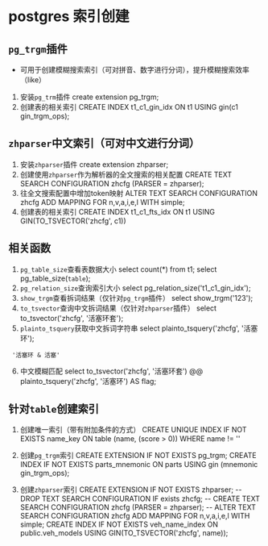 # postgres 索引创建


## `pg_trgm`插件
- 可用于创建模糊搜索索引（可对拼音、数字进行分词），提升模糊搜索效率（like）

1. 安装`pg_trm`插件
create extension pg_trgm;
2. 创建表的相关索引
CREATE INDEX t1_c1_gin_idx ON t1 USING gin(c1 gin_trgm_ops);


## `zhparser`中文索引（可对中文进行分词）
1. 安装`zhparser`插件
create extension zhparser;
2. 创建使用`zhparser`作为解析器的全文搜索的相关配置
CREATE TEXT SEARCH CONFIGURATION zhcfg (PARSER = zhparser);
3. 往全文搜索配置中增加token映射
ALTER TEXT SEARCH CONFIGURATION zhcfg ADD MAPPING FOR n,v,a,i,e,l WITH simple;
4. 创建表的相关索引
CREATE INDEX t1_c1_fts_idx ON t1 USING GIN(TO_TSVECTOR('zhcfg', c1))

## 相关函数
1. `pg_table_size`查看表数据大小
select count(*) from t1;
select pg_table_size(`table`);
2. `pg_relation_size`查询索引大小
select pg_relation_size('t1_c1_gin_idx');
3. `show_trgm`查看拆词结果（仅针对`pg_trgm`插件）
select show_trgm('123');
4. `to_tsvector`查询中文拆词结果（仅针对`zhparser`插件）
select to_tsvector('zhcfg', '活塞环套');
5. `plainto_tsquery`获取中文拆词字符串
select plainto_tsquery('zhcfg', '活塞环');
```
 '活塞环 & 活塞'
```
6. 中文模糊匹配
select to_tsvector('zhcfg', '活塞环套') @@ plainto_tsquery('zhcfg', '活塞环') AS flag;


## 针对`table`创建索引
1. 创建唯一索引（带有附加条件的方式）
CREATE UNIQUE INDEX IF NOT EXISTS name_key ON table (name, (score > 0)) WHERE name != ''

2. 创建`pg_trgm`索引
CREATE EXTENSION IF NOT EXISTS pg_trgm;
CREATE INDEX IF NOT EXISTS parts_mnemonic ON parts USING gin (mnemonic gin_trgm_ops);

3. 创建`zhparser`索引
CREATE EXTENSION IF NOT EXISTS zhparser;
-- DROP TEXT SEARCH CONFIGURATION IF exists zhcfg;
-- CREATE TEXT SEARCH CONFIGURATION zhcfg (PARSER = zhparser);
-- ALTER TEXT SEARCH CONFIGURATION zhcfg ADD MAPPING FOR n,v,a,i,e,l WITH simple;
CREATE INDEX IF NOT EXISTS veh_name_index ON public.veh_models USING GIN(TO_TSVECTOR('zhcfg', name));

